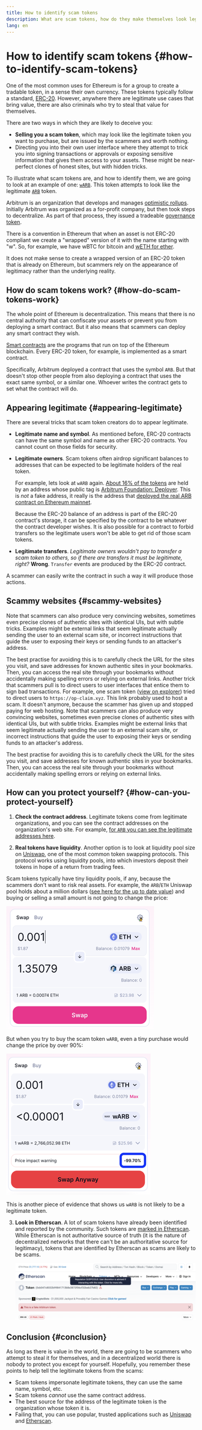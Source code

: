 ```yaml
---
title: How to identify scam tokens
description: What are scam tokens, how do they make themselves look legitimate, and how to detect them to avoid the scam.
lang: en
---
```


# How to identify scam tokens {#how-to-identify-scam-tokens}

One of the most common uses for Ethereum is for a group to create a tradable token, in a sense their own currency. These tokens typically follow a standard, [ERC-20](/developers/docs/standards/tokens/erc-20/). However, anywhere there are legitimate use cases that bring value, there are also criminals who try to steal that value for themselves.

There are two ways in which they are likely to deceive you:

- **Selling you a scam token**, which may look like the legitimate token you want to purchase, but are issued by the scammers and worth nothing.
- Directing you into their own user interface where they attempt to trick you into signing transactions or approvals or exposing sensitive information that gives them access to your assets. These might be near-perfect clones of honest sites, but with hidden tricks.

To illustrate what scam tokens are, and how to identify them, we are going to look at an example of one: [`wARB`](https://etherscan.io/token/0xb047c8032b99841713b8e3872f06cf32beb27b82). This token attempts to look like the legitimate [`ARB`](https://etherscan.io/address/0xb50721bcf8d664c30412cfbc6cf7a15145234ad1) token.

<ExpandableCard
title="What is ARB?"
contentPreview=''>

Arbitrum is an organization that develops and manages <a href="/developers/docs/scaling/optimistic-rollups/">optimistic rollups</a>. Initially Arbitrum was organized as a for-profit company, but then took steps to decentralize. As part of that process, they issued a tradeable <a href="/dao/#token-based-membership">governance token</a>.

</ExpandableCard>

<ExpandableCard
title="Why is the scam token called wARB?"
contentPreview=''>
  
There is a convention in Ethereum that when an asset is not ERC-20 compliant we create a "wrapped" version of it with the name starting with "w". So, for example, we have wBTC for bitcoin and <a href="https://cointelegraph.com/news/what-is-wrapped-ethereum-weth-and-how-does-it-work">wETH for ether</a>.
  
It does not make sense to create a wrapped version of an ERC-20 token that is already on Ethereum, but scammers rely on the appearance of legitimacy rather than the underlying reality.

</ExpandableCard>


## How do scam tokens work? {#how-do-scam-tokens-work}

The whole point of Ethereum is decentralization. This means that there is no central authority that can confiscate your assets or prevent you from deploying a smart contract. But it also means that scammers can deploy any smart contract they wish.

<ExpandableCard
title="What are smart contracts?"
contentPreview=''>
  
<a href="/developers/docs/smart-contracts/">Smart contracts</a> are the programs that run on top of the Ethereum blockchain. Every ERC-20 token, for example, is implemented as a smart contract.
  
</ExpandableCard>

Specifically, Arbitrum deployed a contract that uses the symbol `ARB`. But that doesn't stop other people from also deploying a contract that uses the exact same symbol, or a similar one. Whoever writes the contract gets to set what the contract will do.

## Appearing legitimate {#appearing-legitimate}

There are several tricks that scam token creators do to appear legitimate. 

- **Legitimate name and symbol**. As mentioned before, ERC-20 contracts can have the same symbol and name as other ERC-20 contracts. You cannot count on those fields for security.

- **Legitimate owners**. Scam tokens often airdrop significant balances to addresses that can be expected to be legitimate holders of the real token.

  For example, lets look at `wARB` again. [About 16% of the tokens](https://etherscan.io/token/0xb047c8032b99841713b8e3872f06cf32beb27b82?a=0x1c8db745abe3c8162119b9ef2c13864cd1fdd72f) are held by an address whose public tag is [Arbitrum Foundation: Deployer](https://etherscan.io/address/0x1c8db745abe3c8162119b9ef2c13864cd1fdd72f). This is *not* a fake address, it really is the address that [deployed the real ARB contract on Ethereum mainnet](https://etherscan.io/tx/0x242b50ab4fe9896cb0439cfe6e2321d23feede7eeceb31aa2dbb46fc06ed2670). 
  
  Because the ERC-20 balance of an address is part of the ERC-20 contract's storage, it can be specified by the contract to be whatever the contract developer wishes. It is also possible for a contract to forbid transfers so the legitimate users won't be able to get rid of those scam tokens.

- **Legitimate transfers**. *Legitimate owners wouldn't pay to transfer a scam token to others, so if there are transfers it must be legitimate, right?* **Wrong**. `Transfer` events are produced by the ERC-20 contract. 

A scammer can easily write the contract in such a way it will produce those actions.


## Scammy websites {#scammy-websites}
Note that scammers can also produce very convincing websites, sometimes even precise clones of authentic sites with identical UIs, but with subtle tricks. Examples might be external links that seem legitimate actually sending the user to an external scam site, or incorrect instructions that guide the user to exposing their keys or sending funds to an attacker's address. 

The best practise for avoiding this is to carefully check the URL for the sites you visit, and save addresses for known authentic sites in your bookmarks. Then, you can access the real site through your bookmarks without accidentally making spelling errors or relying on external links.
Another trick that scammers pull is to direct users to user interfaces that entice them to sign bad transactions. For example, one scam token ([view on explorer](https://optimistic.etherscan.io/token/0x15992f382d8c46d667b10dc8456dc36651af1452)) tried to direct users to `https://op-claim.xyz`. This link probably used to host a scam. It doesn't anymore, because the scammer has given up and stopped paying for web hosting.
Note that scammers can also produce very convincing websites, sometimes even precise clones of authentic sites with identical UIs, but with subtle tricks. Examples might be external links that seem legitimate actually sending the user to an external scam site, or incorrect instructions that guide the user to exposing their keys or sending funds to an attacker's address. 

The best practise for avoiding this is to carefully check the URL for the sites you visit, and save addresses for known authentic sites in your bookmarks. Then, you can access the real site through your bookmarks without accidentally making spelling errors or relying on external links.
## How can you protect yourself? {#how-can-you-protect-yourself}

1. **Check the contract address**. Legitimate tokens come from legitimate organizations, and you can see the contract addresses on the organization's web site. For example, [for `ARB` you can see the legitimate addresses here](https://docs.arbitrum.foundation/deployment-addresses#token). 

2. **Real tokens have liquidity**. Another option is to look at liquidity pool size on [Uniswap](https://uniswap.org/), one of the most common token swapping protocols. This protocol works using liquidity pools, into which investors deposit their tokens in hope of a return from trading fees.

Scam tokens typically have tiny liquidity pools, if any, because the scammers don't want to risk real assets. For example, the `ARB`/`ETH` Uniswap pool holds about a million dollars ([see here for the up to date value](https://info.uniswap.org/#/pools/0x755e5a186f0469583bd2e80d1216e02ab88ec6ca)) and buying or selling a small amount is not going to change the price:

   ![Buying a legitimate token](./uniswap-real.png)

   But when you try to buy the scam token `wARB`, even a tiny purchase would change the price by over 90%:

   ![Buying a scam token](./uniswap-scam.png)

   This is another piece of evidence that shows us `wARB` is not likely to be a legitimate token.

3. **Look in Etherscan**. A lot of scam tokens have already been identified and reported by the community. Such tokens are [marked in Etherscan](https://info.etherscan.com/etherscan-token-reputation/). While Etherscan is not authoritative source of truth (it is the nature of decentralized networks that there can't be an authoritative source for legitimacy), tokens that are identified by Etherscan as scams are likely to be scams.

   ![Scam token in Etherscan](./etherscan-scam.png)
   
   
## Conclusion {#conclusion}

As long as there is value in the world, there are going to be scammers who attempt to steal it for themselves, and in a decentralized world there is nobody to protect you except for yourself. Hopefully, you remember these points to help tell the legitimate tokens from the scams:

- Scam tokens impersonate legitimate tokens, they can use the same name, symbol, etc. 
- Scam tokens *cannot* use the same contract address.
- The best source for the address of the legitimate token is the organization whose token it is.
- Failing that, you can use popular, trusted applications such as [Uniswap](https://app.uniswap.org/#/swap) and [Etherscan](https://etherscan.io/).
